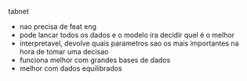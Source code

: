 tabnet
- nao precisa de feat eng
- pode lancar todos os dados e o modelo ira decidir quel é o melhor
- interpretavel, devolve quais parametros sao os mais importantes na hora de tomar uma decisao
- funciona melhor com grandes bases de dados
- melhor com dados equilibrados